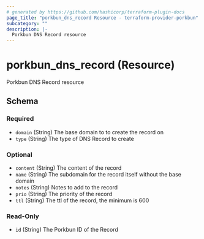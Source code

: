 ```yaml
---
# generated by https://github.com/hashicorp/terraform-plugin-docs
page_title: "porkbun_dns_record Resource - terraform-provider-porkbun"
subcategory: ""
description: |-
  Porkbun DNS Record resource
---
```


# porkbun_dns_record (Resource)

Porkbun DNS Record resource



<!-- schema generated by tfplugindocs -->
## Schema

### Required

- `domain` (String) The base domain to to create the record on
- `type` (String) The type of DNS Record to create

### Optional

- `content` (String) The content of the record
- `name` (String) The subdomain for the record itself without the base domain
- `notes` (String) Notes to add to the record
- `prio` (String) The priority of the record
- `ttl` (String) The ttl of the record, the minimum  is 600

### Read-Only

- `id` (String) The Porkbun ID of the Record
